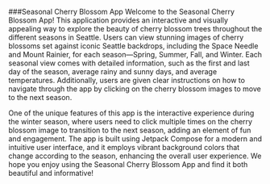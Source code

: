 ###Seasonal Cherry Blossom App
Welcome to the Seasonal Cherry Blossom App! This application provides an interactive and visually appealing way to explore the beauty of cherry blossom trees throughout the different seasons in Seattle. Users can view stunning images of cherry blossoms set against iconic Seattle backdrops, including the Space Needle and Mount Rainier, for each season—Spring, Summer, Fall, and Winter. Each seasonal view comes with detailed information, such as the first and last day of the season, average rainy and sunny days, and average temperatures. Additionally, users are given clear instructions on how to navigate through the app by clicking on the cherry blossom images to move to the next season.

One of the unique features of this app is the interactive experience during the winter season, where users need to click multiple times on the cherry blossom image to transition to the next season, adding an element of fun and engagement. The app is built using Jetpack Compose for a modern and intuitive user interface, and it employs vibrant background colors that change according to the season, enhancing the overall user experience. We hope you enjoy using the Seasonal Cherry Blossom App and find it both beautiful and informative!







